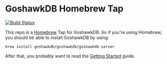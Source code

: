 # GoshawkDB Homebrew Tap

[![Build Status](https://travis-ci.org/goshawkdb/homebrew-goshawkdb.svg?branch=master)](https://travis-ci.org/goshawkdb/homebrew-goshawkdb)

This repo is a [Homebrew](http://brew.sh/) Tap for GoshawkDB. So if
you're using Homebrew, you should be able to install GoshawkDB by
using:

    brew install goshawkdb/goshawkdb/goshawkdb-server

After that, you probably want to read
the [Getting Started](https://goshawkdb.io/starting.html) guide.

